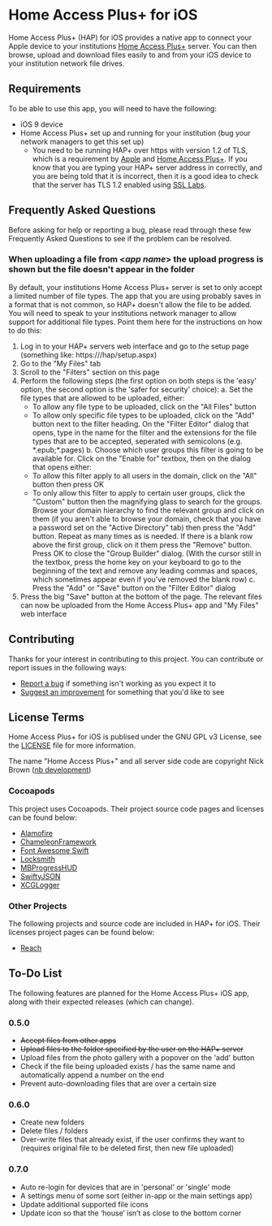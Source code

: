# Home Access Plus+ for iOS

Home Access Plus+ (HAP) for iOS provides a native app to connect your Apple device to your institutions [Home Access Plus+](https://hap.codeplex.com) server. You can then browse, upload and download files easily to and from your iOS device to your institution network file drives.

## Requirements
To be able to use this app, you will need to have the following:
* iOS 9 device
* Home Access Plus+ set up and running for your institution (bug your network managers to get this set up)
  * You need to be running HAP+ over https with version 1.2 of TLS, which is a requirement by [Apple](https://developer.apple.com/library/prerelease/ios/releasenotes/General/WhatsNewIniOS/Articles/iOS9.html#//apple_ref/doc/uid/TP40016198-SW14) and [Home Access Plus+](https://hap.codeplex.com/SourceControl/changeset/87691). If you know that you are typing your HAP+ server address in correctly, and you are being told that it is incorrect, then it is a good idea to check that the server has TLS 1.2 enabled using [SSL Labs](https://www.ssllabs.com/ssltest/index.html).

## Frequently Asked Questions
Before asking for help or reporting a bug, please read through these few Frequently Asked Questions to see if the problem can be resolved.

### When uploading a file from &lt;_app name_&gt; the upload progress is shown but the file doesn't appear in the folder
By default, your institutions Home Access Plus+ server is set to only accept a limited number of file types. The app that you are using probably saves in a format that is not common, so HAP+ doesn't allow the file to be added. You will need to speak to your institutions network manager to allow support for additional file types. Point them here for the instructions on how to do this:
1. Log in to your HAP+ servers web interface and go to the setup page (something like: https://<domain>/hap/setup.aspx)
2. Go to the "My Files" tab
3. Scroll to the "Filters" section on this page
4. Perform the following steps (the first option on both steps is the 'easy' option, the second option is the 'safer for security' choice):
   a. Set the file types that are allowed to be uploaded, either:
      * To allow any file type to be uploaded, click on the "All Files" button
      * To allow only specific file types to be uploaded, click on the "Add" button next to the filter heading. On the "Filter Editor" dialog that opens, type in the name for the filter and the extensions for the file types that are to be accepted, seperated with semicolons (e.g. \*.epub;\*.pages)
   b. Choose which user groups this filter is going to be available for. Click on the "Enable for" textbox, then on the dialog that opens either:
      * To allow this filter apply to all users in the domain, click on the "All" button then press OK
      * To only allow this filter to apply to certain user groups, click the "Custom" button then the magnifying glass to search for the groups. Browse your domain hierarchy to find the relevant group and click on them (if you aren't able to browse your domain, check that you have a password set on the "Active Directory" tab) then press the "Add" button. Repeat as many times as is needed. If there is a blank row above the first group, click on it them press the "Remove" button. Press OK to close the "Group Builder" dialog. (With the cursor still in the textbox, press the home key on your keyboard to go to the beginning of the text and remove any leading commas and spaces, which sometimes appear even if you've removed the blank row)
   c. Press the "Add" or "Save" button on the "Filter Editor" dialog
5. Press the big "Save" button at the bottom of the page. The relevant files can now be uploaded from the Home Access Plus+ app and "My Files" web interface

## Contributing
Thanks for your interest in contributing to this project. You can contribute or report issues in the following ways:
* [Report a bug](http://issuetemplate.com/#/stuajnht/HAP-for-iOS/bug) if something isn't working as you expect it to
* [Suggest an improvement](http://issuetemplate.com/#/stuajnht/HAP-for-iOS/request) for something that you'd like to see

## License Terms
Home Access Plus+ for iOS is publised under the GNU GPL v3 License, see the [LICENSE](https://github.com/stuajnht/HAP-for-iOS/blob/master/LICENSE.md) file for more information.

The name "Home Access Plus+" and all server side code are copyright Nick Brown ([nb development](https://nbdev.uk/projects/hap.aspx))

### Cocoapods
This project uses Cocoapods. Their project source code pages and licenses can be found below:
* [Alamofire](https://github.com/Alamofire/Alamofire/)
* [ChameleonFramework](https://github.com/ViccAlexander/Chameleon)
* [Font Awesome Swift](https://github.com/Vaberer/Font-Awesome-Swift)
* [Locksmith](https://github.com/matthewpalmer/Locksmith)
* [MBProgressHUD](https://github.com/jdg/MBProgressHUD)
* [SwiftyJSON](https://github.com/SwiftyJSON/SwiftyJSON)
* [XCGLogger](https://github.com/DaveWoodCom/XCGLogger)

### Other Projects
The following projects and source code are included in HAP+ for iOS. Their licenses project pages can be found below:
* [Reach](https://github.com/Isuru-Nanayakkara/Reach)

## To-Do List
The following features are planned for the Home Access Plus+ iOS app, along with their expected releases (which can change).

### 0.5.0
* ~~Accept files from other apps~~
* ~~Upload files to the folder specified by the user on the HAP+ server~~
* Upload files from the photo gallery with a popover on the 'add' button
* Check if the file being uploaded exists / has the same name and automatically append a number on the end
* Prevent auto-downloading files that are over a certain size

### 0.6.0
* Create new folders
* Delete files / folders
* Over-write files that already exist, if the user confirms they want to (requires original file to be deleted first, then new file uploaded)

### 0.7.0
* Auto re-login for devices that are in 'personal' or 'single' mode
* A settings menu of some sort (either in-app or the main settings app)
* Update additional supported file icons
* Update icon so that the ‘house’ isn’t as close to the bottom corner